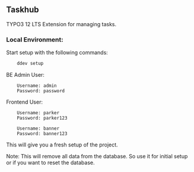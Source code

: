 ## Taskhub

TYPO3 12 LTS Extension for managing tasks.

### Local Environment:

Start setup with the following commands:

```bash
    ddev setup
```

BE Admin User:
```
    Username: admin
    Password: password
```

Frontend User:
```
    Username: parker
    Password: parker123
```

```
    Username: banner
    Password: banner123
```

This will give you a fresh setup of the project.

Note: This will remove all data from the database.
So use it for initial setup or if you want to reset the database.
